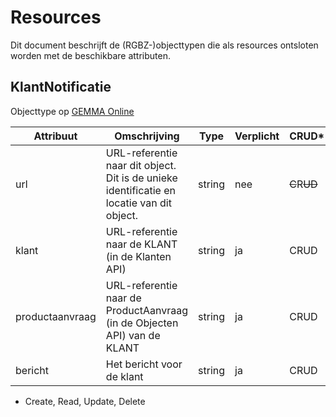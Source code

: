 # Resources

Dit document beschrijft de (RGBZ-)objecttypen die als resources ontsloten
worden met de beschikbare attributen.


## KlantNotificatie

Objecttype op [GEMMA Online](https://www.gemmaonline.nl/index.php/Rgbz_1.0/doc/objecttype/klantnotificatie)

| Attribuut | Omschrijving | Type | Verplicht | CRUD* |
| --- | --- | --- | --- | --- |
| url | URL-referentie naar dit object. Dit is de unieke identificatie en locatie van dit object. | string | nee | ~~C~~​R​~~U~~​~~D~~ |
| klant | URL-referentie naar de KLANT (in de Klanten API) | string | ja | C​R​U​D |
| productaanvraag | URL-referentie naar de ProductAanvraag (in de Objecten API) van de KLANT | string | ja | C​R​U​D |
| bericht | Het bericht voor de klant | string | ja | C​R​U​D |


* Create, Read, Update, Delete
